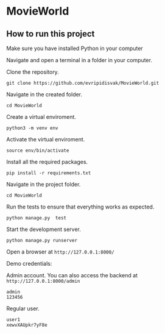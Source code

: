 # MovieWorld
## How to run this project

Make sure you have installed Python in your computer

Navigate and open a terminal in a folder in your computer.

Clone the repository.
```
git clone https://github.com/evripidisvak/MovieWorld.git
```

Navigate in the created folder.
```
cd MovieWorld
```

Create a virtual enviroment.
```
python3 -m venv env
```

Activate the virtual enviroment.
```
source env/bin/activate
```
Install all the required packages.
```
pip install -r requirements.txt
```

Navigate in the project folder.
```
cd MovieWorld
```

Run the tests to ensure that everything works as expected.
```
python manage.py  test
```

Start the development server.
```
python manage.py runserver
```

Open a browser at ```http://127.0.0.1:8000/```


Demo credentials:

Admin account. You can also access the backend at ```http://127.0.0.1:8000/admin```

```
admin
123456
```

Regular user.
```
user1
xewvXAUpkr7yF8e

```